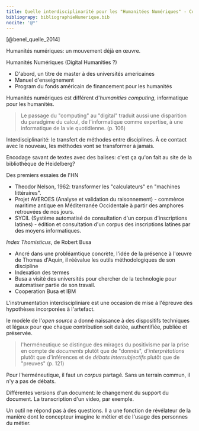 ```yaml
---
title: Quelle interdisciplinarité pour les "Humanitées Numériques" - Compte Rendu 
bibliograpy: bibliographieNumerique.bib
nocite: '@*'
--- 
```


[@benel_quelle_2014]

Humanités numériques: un mouvement déjà en œuvre. 

Humanités Numériques (Digital Humanities ?)
- D'abord, un titre de master à des universités americaines
- Manuel d'enseignement
- Program du fonds américain de financement pour les humanités

Humanités numériques est différent d'*humanities computing*, informatique pour les humanités. 

> Le passage du "computing" au "digital" traduit aussi une disparition du paradgime du calcul, de l'informatique comme expertise, à une informatique de la vie quotidienne. (p. 106)

Interdisciplinarité: le transfert de méthodes entre disciplines. À ce contact avec le nouveau, les méthodes vont se transformer à jamais. 

Encodage savant de textes avec des balises: c'est ça qu'on fait au site de la bibliothèque de Heidelberg? 

Des premiers essaies de l'HN
- Theodor Nelson, 1962: transformer les "calculateurs" en "machines littéraires". 
- Projet AVEROES (Analyse et validation du raisonnement) - commèrce maritime antique en Méditerranée Occidentale à partir des amphores retrouvées de nos jours.  
- SYCIL (Système automatisé de consultation d'un corpus d'inscriptions latines) - édition et consultation d'un corpus des inscriptions latines par des moyens informatiques. 

*Index Thomisticus*, de Robert Busa
- Ancré dans une probléamtique concrète, l'idée de la présence à l'œuvre de Thomas d'Aquin, il réévalue les outils méthodologiques de son discipline
- Indexation des termes 
- Busa a visité des universités pour chercher de la technologie pour automatiser partie de son travail.
- Cooperation Busa et IBM 

L'instrumentation interdiscipliniare est une occasion de mise à l'épreuve des hypothèses incorporées à l'artefact. 

le modèle de l'*open source* a donné naissance à des dispositifs techniques et légaux pour que chaque contribution soit datée, authentifiée, publiée et préservée. 

> l'herméneutique se distingue des mirages du positivisme par la prise en compte de *documents* plutôt que de "donnés", d'*interprétations* plutôt que d'inférences et de *débats intersubjectifs* plutôt que de "preuves" (p. 121)

Pour l'herméneutique, il faut un *corpus* partagé. Sans un terrain commun, il n'y a pas de débats.

Différentes versions d'un document: le changement du support du document. La transcription d'un video, par exemple. 

Un outil ne répond pas à des questions. Il a une fonction de révélateur de la manière dont le concepteur imagine le métier et de l'usage des personnes du métier. 


